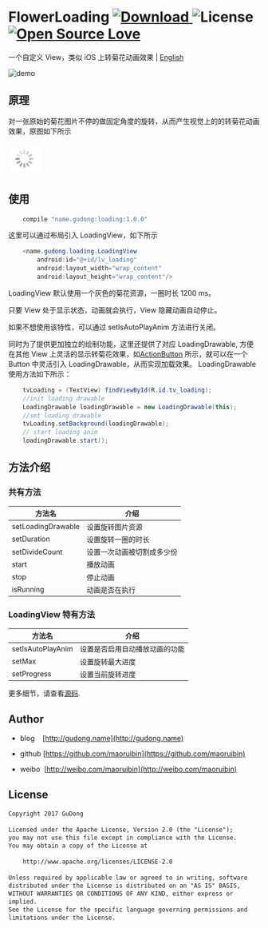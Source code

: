 # FlowerLoading [ ![Download](https://api.bintray.com/packages/gudong/maven/loading/images/download.svg) ](https://bintray.com/gudong/maven/loading/_latestVersion)   ![License](https://img.shields.io/badge/license-Apache%202.0-blue.svg)  [ ![Open Source Love](https://badges.frapsoft.com/os/v1/open-source.svg?v=103)](https://github.com/ellerbrock/open-source-badges/)

一个自定义 View，类似 iOS 上转菊花动画效果 | [English](/doc/Readme-en.md)

![demo](http://7xr9gx.com1.z0.glb.clouddn.com/action_button_.gif)

## 原理

对一张原始的菊花图片不停的做固定角度的旋转，从而产生视觉上的的转菊花动画效果，原图如下所示

![icon](/loading/src/main/res/drawable-xhdpi/loading_drawable.png)


## 使用

```gradle
    compile "name.gudong:loading:1.0.0"
```

这里可以通过布局引入 LoadingView，如下所示
```java
    <name.gudong.loading.LoadingView
        android:id="@+id/lv_loading"
        android:layout_width="wrap_content"
        android:layout_height="wrap_content"/>
```

LoadingView 默认使用一个灰色的菊花资源，一圈时长 1200 ms。

只要 View 处于显示状态，动画就会执行，View 隐藏动画自动停止。

如果不想使用该特性，可以通过 setIsAutoPlayAnim 方法进行关闭。

同时为了提供更加独立的绘制功能，这里还提供了对应 LoadingDrawable, 方便在其他 View 上灵活的显示转菊花效果，如[ActionButton](https://github.com/maoruibin/ActionButton) 所示，就可以在一个 Button 中灵活引入 LoadingDrawable，从而实现加载效果。
LoadingDrawable 使用方法如下所示：

```java
    tvLoading = (TextView) findViewById(R.id.tv_loading);
    //init loading drawable
    LoadingDrawable loadingDrawable = new LoadingDrawable(this);
    //set loading drawable
    tvLoading.setBackground(loadingDrawable);
    // start loading anim
    loadingDrawable.start();
```

## 方法介绍

### 共有方法

方法名 | 介绍
---- | ---
setLoadingDrawable | 设置旋转图片资源 
setDuration |  设置旋转一圈的时长
setDivideCount |  设置一次动画被切割成多少份
start | 播放动画 
stop | 停止动画 
isRunning | 动画是否在执行 

### LoadingView 特有方法

方法名 | 介绍
---- | ---
setIsAutoPlayAnim | 设置是否启用自动播放动画的功能 
setMax | 设置旋转最大进度 
setProgress | 设置当前旋转进度 

更多细节，请查看[源码](./loading/src/main/java/name/gudong/loading/LoadingDrawable.java).

## Author

- blog&nbsp;&nbsp;&nbsp;&nbsp;[http://gudong.name](http://gudong.name)

- github [https://github.com/maoruibin](https://github.com/maoruibin)

- weibo&nbsp;&nbsp;[http://weibo.com/maoruibin](http://weibo.com/maoruibin)

## License

    Copyright 2017 GuDong

    Licensed under the Apache License, Version 2.0 (the "License");
    you may not use this file except in compliance with the License.
    You may obtain a copy of the License at

        http://www.apache.org/licenses/LICENSE-2.0

    Unless required by applicable law or agreed to in writing, software
    distributed under the License is distributed on an "AS IS" BASIS,
    WITHOUT WARRANTIES OR CONDITIONS OF ANY KIND, either express or implied.
    See the License for the specific language governing permissions and
    limitations under the License.



